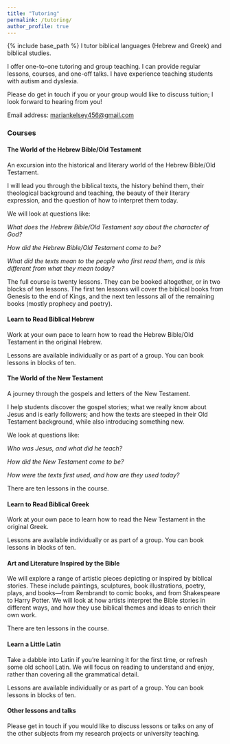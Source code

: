 ```yaml
---
title: "Tutoring"
permalink: /tutoring/
author_profile: true
---
```

{% include base_path %}
I tutor biblical languages (Hebrew and Greek) and biblical studies.

I offer one-to-one tutoring and group teaching. I can provide regular lessons, courses, and one-off talks. I have experience teaching students with autism and dyslexia.

Please do get in touch if you or your group would like to discuss tuition; I look forward to hearing from you!

Email address: mariankelsey456@gmail.com



### Courses

#### The World of the Hebrew Bible/Old Testament

An excursion into the historical and literary world of the Hebrew Bible/Old Testament.

I will lead you through the biblical texts, the history behind them, their theological background and teaching, the beauty of their literary expression, and the question of how to interpret them today.

We will look at questions like:

*What does the Hebrew Bible/Old Testament say about the character of God?*

*How did the Hebrew Bible/Old Testament come to be?*

*What did the texts mean to the people who first read them, and is this different from what they mean today?*

The full course is twenty lessons. They can be booked altogether, or in two blocks of ten lessons. The first ten lessons will cover the biblical books from Genesis to the end of Kings, and the next ten lessons all of the remaining books (mostly prophecy and poetry).



#### Learn to Read Biblical Hebrew

Work at your own pace to learn how to read the Hebrew Bible/Old Testament in the original Hebrew.

Lessons are available individually or as part of a group. You can book lessons in blocks of ten.



#### The World of the New Testament

A journey through the gospels and letters of the New Testament. 

I help students discover the gospel stories; what we really know about Jesus and is early followers; and how the texts are steeped in their Old Testament background, while also introducing something new.

We look at questions like:

*Who was Jesus, and what did he teach?*

*How did the New Testament come to be?*

*How were the texts first used, and how are they used today?*

There are ten lessons in the course.



#### Learn to Read Biblical Greek

Work at your own pace to learn how to read the New Testament in the original Greek.

Lessons are available individually or as part of a group. You can book lessons in blocks of ten.



#### Art and Literature Inspired by the Bible

We will explore a range of artistic pieces depicting or inspired by biblical stories. These include paintings, sculptures, book illustrations, poetry, plays, and books—from Rembrandt to comic books, and from Shakespeare to Harry Potter. We will look at how artists interpret the Bible stories in different ways, and how they use biblical themes and ideas to enrich their own work.

There are ten lessons in the course.



#### Learn a Little Latin

Take a dabble into Latin if you’re learning it for the first time, or refresh some old school Latin. We will focus on reading to understand and enjoy, rather than covering all the grammatical detail.

Lessons are available individually or as part of a group. You can book lessons in blocks of ten.



#### Other lessons and talks

Please get in touch if you would like to discuss lessons or talks on any of the other subjects from my research projects or university teaching.

